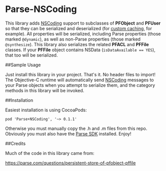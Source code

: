 Parse-NSCoding
==============

This library adds [NSCoding] support to subclasses of **PFObject** and **PFUser** so that they can be serialized and deserialized (for [custom caching], for example). All properties will be serialized, including Parse properties (those marked ```@dynamic```), as well as non-Parse properties (those marked ```@synthesize```). This library also serializes the related **PFACL** and **PFFile** classes. If your **PFFile** object contains NSData (```isDataAvailable == YES```), that too will be serialized.

##Sample Usage

Just install this library in your project. That's it. No header files to import! The Objective-C runtime will automatically send [NSCoding] messages to your Parse objects when you attempt to serialize them, and the category methods in this library will be invoked.

##Installation

Easiest installation is using CocoaPods:

```pod 'Parse+NSCoding', '~> 0.1.1'```

Otherwise you must manually copy the .h and .m files from this repo. Obviously you must also have the [Parse SDK] installed. Enjoy!

##Credits

Much of the code in this library came from:

https://parse.com/questions/persistent-store-of-pfobject-pffile

[NSCoding]:https://developer.apple.com/library/mac/documentation/Cocoa/Reference/Foundation/Protocols/NSCoding_Protocol/Reference/Reference.html
[custom caching]:https://github.com/martinrybak/PFCloud-Cache
[Parse SDK]:https://parse.com/downloads/ios/parse-library/latest
